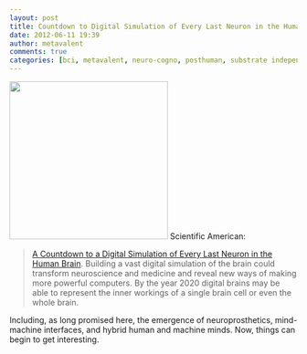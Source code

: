 ```yaml
---
layout: post
title: Countdown to Digital Simulation of Every Last Neuron in the Human Brain
date: 2012-06-11 19:39
author: metavalent
comments: true
categories: [bci, metavalent, neuro-cogno, posthuman, substrate independence, war on aging]
---
```

<a href="https://metavalent.files.wordpress.com/2012/06/the-human-brain-project_1.jpg" rel="attachment wp-att-1594"><img src="https://metavalent.files.wordpress.com/2012/06/the-human-brain-project_1.jpg" alt="" loading="lazy" width="277" height="277" class="aligncenter size-full wp-image-1594" /></a>
Scientific American:<blockquote><a href='https://www.scientificamerican.com/article.cfm?id=human-brain-project-digital-simulation-neuron'>A Countdown to a Digital Simulation of Every Last Neuron in the Human Brain</a>. Building a vast digital simulation of the brain could transform neuroscience and medicine and reveal new ways of making more powerful computers. By the year 2020 digital brains may be able to represent the inner workings of a single brain cell or even the whole brain.</blockquote><p>Including, as long promised here, the emergence of neuroprosthetics, mind-machine interfaces, and hybrid human and machine minds. Now, things can begin to get interesting.</p>
